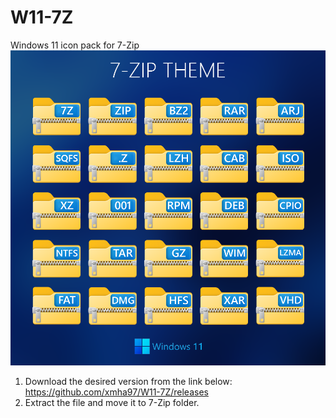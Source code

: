 # W11-7Z
Windows 11 icon pack for 7-Zip
![Windows 11 Icons](Preview.png)
1. Download the desired version from the link below:
https://github.com/xmha97/W11-7Z/releases
2. Extract the file and move it to 7-Zip folder.
